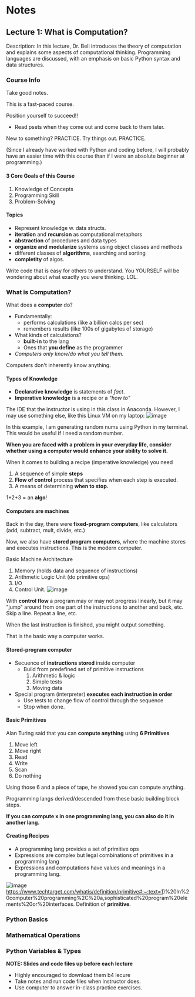 # Notes

## Lecture 1: What is Computation?

Description: In this lecture, Dr. Bell introduces the theory of computation and explains some aspects of computational thinking. Programming languages are discussed, with an emphasis on basic Python syntax and data structures.


### Course Info

Take good notes. 

This is a fast-paced course. 

Position yourself to succeed!! 
* Read psets when they come out and come back to them later.

New to something? PRACTICE. Try things out. PRACTICE.

(Since I already have worked with Python and coding before, I will probably have an easier time with this course than if I were an absolute beginner at programming.)

#### 3 Core Goals of this Course
1. Knowledge of Concepts
2. Programming Skill
3. Problem-Solving

#### Topics
* Represent knowledge w. data structs. 
* **iteration** and **recursion** as computational metaphors
* **abstraction** of procedures and data types
* **organize and modularize** systems using object classes and methods
* different classes of **algorithms**, searching and sorting
* **completity** of algos.

Write code that is easy for others to understand. You YOURSELF will be wondering about what exactly you were thinking. LOL. 


### What is Computation?

What does a **computer** do?
* Fundamentally:
  * performs calculations (like a billion calcs per sec)
  * remembers results (like 100s of gigabytes of storage)
* What kinds of calculations?
  * **built-in** to the lang
  * Ones that **you define** as the programmer
* _Computers only know/do what you tell them._

Computers don't inherently know anything.

#### Types of Knowledge
* **Declarative knowledge** is statements of _fact_.
* **Imperative knowledge** is a recipe or a _"how to"_

The IDE that the instructor is using in this class in Anaconda. However, I may use something else, like this Linux VM on my laptop:
![image](https://user-images.githubusercontent.com/67705789/209889275-4cf36ae9-7a08-444c-8796-a7292f0ef5ad.png)

In this example, I am generating random nums using Python in my terminal. This would be useful if I need a random number. 

**When you are faced with a problem in your everyday life, consider whether using a computer would enhance your ability to solve it.**

When it comes to building a recipe (imperative knowledge) you need
1. A sequence of simple **steps**
2. **Flow of control** process that specifies when each step is executed. 
3. A means of determining **when to stop.** 

1+2+3 = an **algo**!

#### Computers are machines

Back in the day, there were **fixed-program computers**, like calculators (add, subtract, mult, divide, etc.)

Now, we also have **stored program computers**, where the machine stores and executes instructions. This is the modern computer.

Basic Machine Architecture
1. Memory (holds data and sequence of instructions)
2. Arithmetic Logic Unit (do primitive ops) 
3. I/O
4. Control Unit. 
![image](https://user-images.githubusercontent.com/67705789/209889824-a1ce8101-ccd3-4b06-8bc0-d4e4f8238e3f.png)

With **control flow** a program may or may not progress linearly, but it may "jump" around from one part of the instructions to another and back, etc. Skip a line. Repeat a line, etc. 

When the last instruction is finished, you might output something.

That is the basic way a computer works. 

#### Stored-program computer
* Secuence of **instructions stored** inside computer
    * Build from predefined set of primitive instructions
        1) Arithmetic & logic
        2) Simple tests
        3) Moving data
* Special program (interpreter) **executes each instruction in order**
  * Use tests to change flow of control through the sequence
  * Stop when done.

#### Basic Primitives 
Alan Turing said that you can **compute anything** using **6 Primitives**
1) Move left
2) Move right
3) Read
4) Write
5) Scan
6) Do nothing

Using those 6 and a piece of tape, he showed you can compute anything.

Programming langs derived/descended from these basic building block steps. 

**If you can compute x in one programming lang, you can also do it in another lang.**

#### Creating Recipes

* A programming lang provides a set of primitive ops
* Expressions are complex but legal combinations of primitives in a programming lang
* Expressions and computations have values and meanings in a programming lang.

![image](https://user-images.githubusercontent.com/67705789/209891434-db8b9b57-deb8-4bac-9f04-b1359d983ee4.png)
https://www.techtarget.com/whatis/definition/primitive#:~:text=1)%20In%20computer%20programming%2C%20a,sophisticated%20program%20elements%20or%20interfaces.
Definition of **primitive**.



### Python Basics
### Mathematical Operations
### Python Variables & Types

**NOTE: Slides and code files up before each lecture**
* Highly encouraged to download them b4 lecure 
* Take notes and run code files when instructor does.
* Use computer to answer in-class practice exercises.


